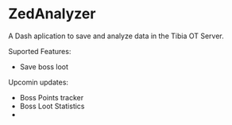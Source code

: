 # ZedAnalyzer
A Dash aplication to save and analyze data in the Tibia OT Server.

Suported Features:
- Save boss loot


Upcomin updates:
- Boss Points tracker
- Boss Loot Statistics
- 
